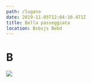 ```yaml
---
path: /lugano
date: 2019-11-05T12:04:10.471Z
title: Bella passeggiata
location: Bsbsjs Bebd
---
```

# B

![](/assets/screenshot-2019-10-17-at-13.55.50.png)

